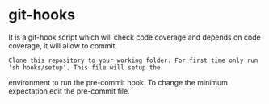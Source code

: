 # git-hooks
It is a git-hook script which will check code coverage and depends on code coverage, it will allow to commit.

	Clone this repository to your working folder. For first time only run 'sh hooks/setup'. This file will setup the
environment to run the pre-commit hook. To change the minimum expectation edit the pre-commit file.
